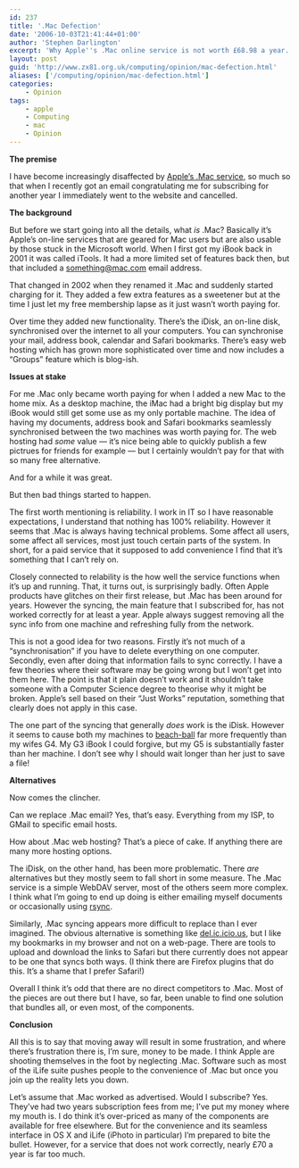 ```yaml
---
id: 237
title: '.Mac Defection'
date: '2006-10-03T21:41:44+01:00'
author: 'Stephen Darlington'
excerpt: 'Why Apple''s .Mac online service is not worth £68.98 a year.'
layout: post
guid: 'http://www.zx81.org.uk/computing/opinion/mac-defection.html'
aliases: ['/computing/opinion/mac-defection.html']
categories:
    - Opinion
tags:
    - apple
    - Computing
    - mac
    - Opinion
---
```


**The premise**

I have become increasingly disaffected by [Apple’s .Mac service](http://www.mac.com/ ".Mac"), so much so that when I recently got an email congratulating me for subscribing for another year I immediately went to the website and cancelled.

**The background**

But before we start going into all the details, what *is* .Mac? Basically it’s Apple’s on-line services that are geared for Mac users but are also usable by those stuck in the Microsoft world. When I first got my iBook back in 2001 it was called iTools. It had a more limited set of features back then, but that included a something@mac.com email address.

That changed in 2002 when they renamed it .Mac and suddenly started charging for it. They added a few extra features as a sweetener but at the time I just let my free membership lapse as it just wasn’t worth paying for.

Over time they added new functionality. There’s the iDisk, an on-line disk, synchronised over the internet to all your computers. You can synchronise your mail, address book, calendar and Safari bookmarks. There’s easy web hosting which has grown more sophisticated over time and now includes a “Groups” feature which is blog-ish.

**Issues at stake**

For me .Mac only became worth paying for when I added a new Mac to the home mix. As a desktop machine, the iMac had a bright big display but my iBook would still get some use as my only portable machine. The idea of having my documents, address book and Safari bookmarks seamlessly synchronised between the two machines was worth paying for. The web hosting had *some* value — it’s nice being able to quickly publish a few pictrues for friends for example — but I certainly wouldn’t pay for that with so many free alternative.

And for a while it was great.

But then bad things started to happen.

The first worth mentioning is reliability. I work in IT so I have reasonable expectations, I understand that nothing has 100% reliability. However it seems that .Mac is always having technical problems. Some affect all users, some affect all services, most just touch certain parts of the system. In short, for a paid service that it supposed to add convenience I find that it’s something that I can’t rely on.

Closely connected to relability is the how well the service functions when it’s up and running. That, it turns out, is surprisingly badly. Often Apple products have glitches on their first release, but .Mac has been around for years. However the syncing, the main feature that I subscribed for, has not worked correctly for at least a year. Apple always suggest removing all the sync info from one machine and refreshing fully from the network.

This is not a good idea for two reasons. Firstly it’s not much of a “synchronisation” if you have to delete everything on one computer. Secondly, even after doing that information fails to sync correctly. I have a few theories where their software may be going wrong but I won’t get into them here. The point is that it plain doesn’t work and it shouldn’t take someone with a Computer Science degree to theorise why it might be broken. Apple’s sell based on their “Just Works” reputation, something that clearly does not apply in this case.

The one part of the syncing that generally *does* work is the iDisk. However it seems to cause both my machines to [beach-ball](http://en.wikipedia.org/wiki/Spinning_wait_cursor "The spinning beach-ball of death") far more frequently than my wifes G4. My G3 iBook I could forgive, but my G5 is substantially faster than her machine. I don’t see why I should wait longer than her just to save a file!

**Alternatives**

Now comes the clincher.

Can we replace .Mac email? Yes, that’s easy. Everything from my ISP, to GMail to specific email hosts.

How about .Mac web hosting? That’s a piece of cake. If anything there are many more hosting options.

The iDisk, on the other hand, has been more problematic. There *are* alternatives but they mostly seem to fall short in some measure. The .Mac service is a simple WebDAV server, most of the others seem more complex. I think what I’m going to end up doing is either emailing myself documents or occasionally using [rsync](http://rsync.samba.org/ "rsync").

Similarly, .Mac syncing appears more difficult to replace than I ever imagined. The obvious alternative is something like [del.ic.icio.us](http://del.icio.us/ "del.ic.icio.us"), but I like my bookmarks in my browser and not on a web-page. There are tools to upload and download the links to Safari but there currently does not appear to be one that syncs both ways. (I think there are Firefox plugins that do this. It’s a shame that I prefer Safari!)

Overall I think it’s odd that there are no direct competitors to .Mac. Most of the pieces are out there but I have, so far, been unable to find one solution that bundles all, or even most, of the components.

**Conclusion**

All this is to say that moving away will result in some frustration, and where there’s frustration there is, I’m sure, money to be made. I think Apple are shooting themselves in the foot by neglecting .Mac. Software such as most of the iLife suite pushes people to the convenience of .Mac but once you join up the reality lets you down.

Let’s assume that .Mac worked as advertised. Would I subscribe? Yes. They’ve had two years subscription fees from me; I’ve put my money where my mouth is. I do think it’s over-priced as many of the components are available for free elsewhere. But for the convenience and its seamless interface in OS X and iLife (iPhoto in particular) I’m prepared to bite the bullet. However, for a service that does not work correctly, nearly £70 a year is far too much.